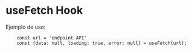 # useFetch Hook

Ejemplo de uso:

```
    const url = 'endpoint API'
    const {data: null, loading: true, error: null} = useFetch(url);
```